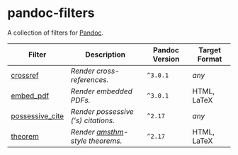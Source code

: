# pandoc-filters

A collection of filters for [Pandoc].

| Filter            | Description                         | Pandoc Version | Target Format
|-------------------|-------------------------------------|----------------|--------------
| [crossref]        | _Render cross-references._          | `^3.0.1`        | _any_
| [embed_pdf]       | _Render embedded PDFs._             | `^3.0.1`       | HTML, LaTeX
| [possessive_cite] | _Render possessive ('s) citations._ | `^2.17`        | _any_
| [theorem]         | _Render [amsthm]-style theorems._   | `^2.17`        | HTML, LaTeX

[pandoc]: https://pandoc.org/
[crossref]: crossref/README.md
[embed_pdf]: embed_pdf/README.md
[possessive_cite]: possessive_cite/README.md
[theorem]: theorem/README.md
[amsthm]: https://www.ctan.org/pkg/amsthm
